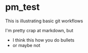 pm_test
=======

This is illustrating basic git workflows

I'm pretty crap at markdown, but
* I think this how you do bullets
* or maybe not
